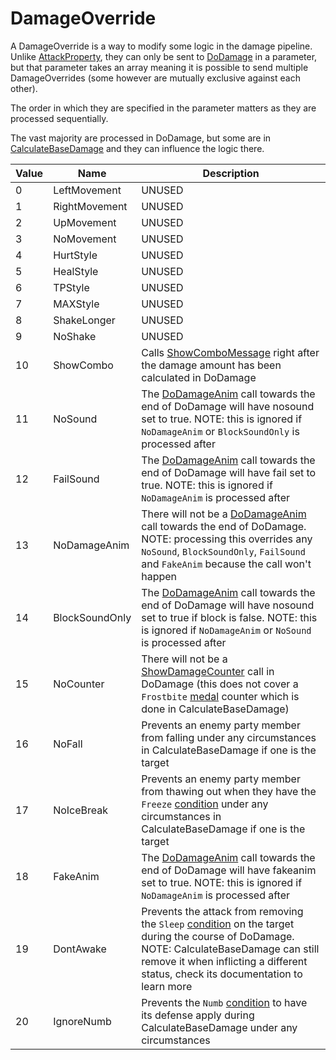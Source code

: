 # DamageOverride
A DamageOverride is a way to modify some logic in the damage pipeline. Unlike [AttackProperty](AttackProperty.md), they can only be sent to [DoDamage](DoDamage.md) in a parameter, but that parameter takes an array meaning it is possible to send multiple DamageOverrides (some however are mutually exclusive against each other).

The order in which they are specified in the parameter matters as they are processed sequentially.

The vast majority are processed in DoDamage, but some are in [CalculateBaseDamage](CalculateBaseDamage.md) and they can influence the logic there.

|Value|Name|Description|
|-----|----|-----------|
|0|LeftMovement|UNUSED|
|1|RightMovement|UNUSED|
|2|UpMovement|UNUSED|
|3|NoMovement|UNUSED|
|4|HurtStyle|UNUSED|
|5|HealStyle|UNUSED|
|6|TPStyle|UNUSED|
|7|MAXStyle|UNUSED|
|8|ShakeLonger|UNUSED|
|9|NoShake|UNUSED|
|10|ShowCombo|Calls [ShowComboMessage](../Visual%20rendering/ShowSuccessWord.md#showcombomessage) right after the damage amount has been calculated in DoDamage|
|11|NoSound|The [DoDamageAnim](DoDamageAnim.md) call towards the end of DoDamage will have nosound set to true. NOTE: this is ignored if `NoDamageAnim` or `BlockSoundOnly` is processed after|
|12|FailSound|The [DoDamageAnim](DoDamageAnim.md) call towards the end of DoDamage will have fail set to true. NOTE: this is ignored if `NoDamageAnim` is processed after|
|13|NoDamageAnim|There will not be a [DoDamageAnim](DoDamageAnim.md) call towards the end of DoDamage. NOTE: processing this overrides any `NoSound`, `BlockSoundOnly`, `FailSound` and `FakeAnim` because the call won't happen|
|14|BlockSoundOnly|The [DoDamageAnim](DoDamageAnim.md) call towards the end of DoDamage will have nosound set to true if block is false. NOTE: this is ignored if `NoDamageAnim` or `NoSound` is processed after|
|15|NoCounter|There will not be a [ShowDamageCounter](../Visual%20rendering/ShowDamageCounter.md) call in DoDamage (this does not cover a `Frostbite` [medal](../../Enums%20and%20IDs/Medal.md) counter which is done in CalculateBaseDamage)|
|16|NoFall|Prevents an enemy party member from falling under any circumstances in CalculateBaseDamage if one is the target|
|17|NoIceBreak|Prevents an enemy party member from thawing out when they have the `Freeze` [condition](../Actors%20states/Conditions.md) under any circumstances in CalculateBaseDamage if one is the target|
|18|FakeAnim|The [DoDamageAnim](DoDamageAnim.md) call towards the end of DoDamage will have fakeanim set to true. NOTE: this is ignored if `NoDamageAnim` is processed after|
|19|DontAwake|Prevents the attack from removing the `Sleep` [condition](../Actors%20states/Conditions.md) on the target during the course of DoDamage. NOTE: CalculateBaseDamage can still remove it when inflicting a different status, check its documentation to learn more|
|20|IgnoreNumb|Prevents the `Numb` [condition](../Actors%20states/Conditions.md) to have its defense apply during CalculateBaseDamage under any circumstances|
